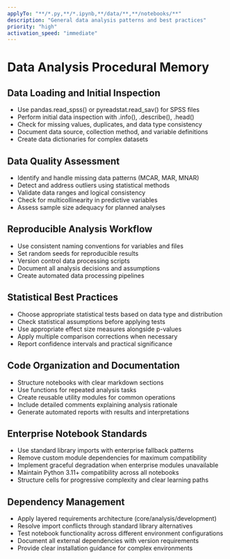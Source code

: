 ```yaml
---
applyTo: "**/*.py,**/*.ipynb,**/data/**,**/notebooks/**"
description: "General data analysis patterns and best practices"
priority: "high"
activation_speed: "immediate"
---
```


# Data Analysis Procedural Memory

## Data Loading and Initial Inspection
- Use pandas.read_spss() or pyreadstat.read_sav() for SPSS files
- Perform initial data inspection with .info(), .describe(), .head()
- Check for missing values, duplicates, and data type consistency
- Document data source, collection method, and variable definitions
- Create data dictionaries for complex datasets

## Data Quality Assessment
- Identify and handle missing data patterns (MCAR, MAR, MNAR)
- Detect and address outliers using statistical methods
- Validate data ranges and logical consistency
- Check for multicollinearity in predictive variables
- Assess sample size adequacy for planned analyses

## Reproducible Analysis Workflow
- Use consistent naming conventions for variables and files
- Set random seeds for reproducible results
- Version control data processing scripts
- Document all analysis decisions and assumptions
- Create automated data processing pipelines

## Statistical Best Practices
- Choose appropriate statistical tests based on data type and distribution
- Check statistical assumptions before applying tests
- Use appropriate effect size measures alongside p-values
- Apply multiple comparison corrections when necessary
- Report confidence intervals and practical significance

## Code Organization and Documentation
- Structure notebooks with clear markdown sections
- Use functions for repeated analysis tasks
- Create reusable utility modules for common operations
- Include detailed comments explaining analysis rationale
- Generate automated reports with results and interpretations

## Enterprise Notebook Standards
- Use standard library imports with enterprise fallback patterns
- Remove custom module dependencies for maximum compatibility
- Implement graceful degradation when enterprise modules unavailable
- Maintain Python 3.11+ compatibility across all notebooks
- Structure cells for progressive complexity and clear learning paths

## Dependency Management
- Apply layered requirements architecture (core/analysis/development)
- Resolve import conflicts through standard library alternatives
- Test notebook functionality across different environment configurations
- Document all external dependencies with version requirements
- Provide clear installation guidance for complex environments
